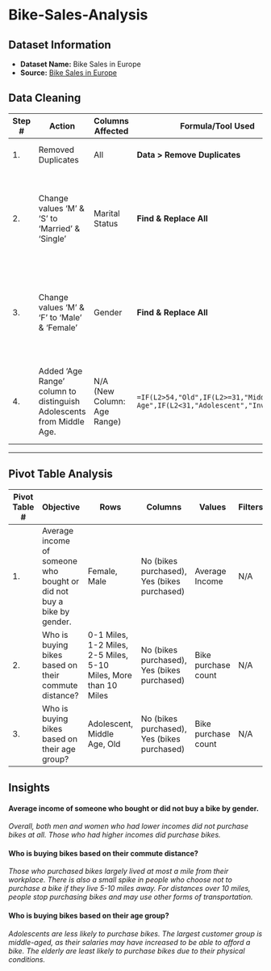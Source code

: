 # Bike-Sales-Analysis

## Dataset Information

 - **Dataset Name:** Bike Sales in Europe
 - **Source:** [Bike Sales in Europe](https://www.kaggle.com/datasets/sadiqshah/bike-sales-in-europe?resource=download)
 
## Data Cleaning

| Step # | Action                                                               | Columns Affected            | Formula/Tool Used                                                               | Notes                                                                                |
| ------ | -------------------------------------------------------------------- | --------------------------- | ------------------------------------------------------------------------------- | ------------------------------------------------------------------------------------ |
| 1.     | Removed Duplicates                                                   | All                         | **Data > Remove Duplicates**                                                    | Quick removal of duplicates.                                                         |
| 2.     | Change values ‘M’ & ‘S’ to ‘Married’ & ‘Single’                      | Marital Status              | **Find & Replace All**                                                          | Changed values for readability, as readers may not know what the abbreviations mean. |
| 3.     | Change values ‘M’ & ‘F’ to ‘Male’ & ‘Female’                         | Gender                      | **Find & Replace All**                                                          | Changed values for readability, as readers may not know what the abbreviations mean. |
| 4.     | Added ‘Age Range’ column to distinguish Adolescents from Middle Age. | N/A (New Column: Age Range) | `=IF(L2>54,"Old",IF(L2>=31,"Middle Age",IF(L2<31,"Adolescent","Invalid")))` | Given that there are too many different ages, they can be grouped into age ranges.   |

---

## Pivot Table Analysis

| Pivot Table # | Objective                                                             | Rows                                                            | Columns                                     | Values              | Filters |
| ------------- | --------------------------------------------------------------------- | --------------------------------------------------------------- | ------------------------------------------- | ------------------- | ------- |
| 1.            | Average income of someone who bought or did not buy a bike by gender. | Female, Male                                                    | No (bikes purchased), Yes (bikes purchased) | Average Income      | N/A     |
| 2.            | Who is buying bikes based on their commute distance?                  | 0-1 Miles, 1-2 Miles, 2-5 Miles, 5-10 Miles, More than 10 Miles | No (bikes purchased), Yes (bikes purchased) | Bike purchase count | N/A     |
| 3.            | Who is buying bikes based on their age group?                         | Adolescent, Middle Age, Old                                     | No (bikes purchased), Yes (bikes purchased) | Bike purchase count | N/A     |
## Insights
#### Average income of someone who bought or did not buy a bike by gender.
*Overall, both men and women who had lower incomes did not purchase bikes at all. Those who had higher incomes did purchase bikes.*
#### Who is buying bikes based on their commute distance?
*Those who purchased bikes largely lived at most a mile from their workplace. There is also a small spike in people who choose not to purchase a bike if they live 5-10 miles away. For distances over 10 miles, people stop purchasing bikes and may use other forms of transportation.*
#### Who is buying bikes based on their age group?
*Adolescents are less likely to purchase bikes. The largest customer group is middle-aged, as their salaries may have increased to be able to afford a bike. The elderly are least likely to purchase bikes due to their physical conditions.*
